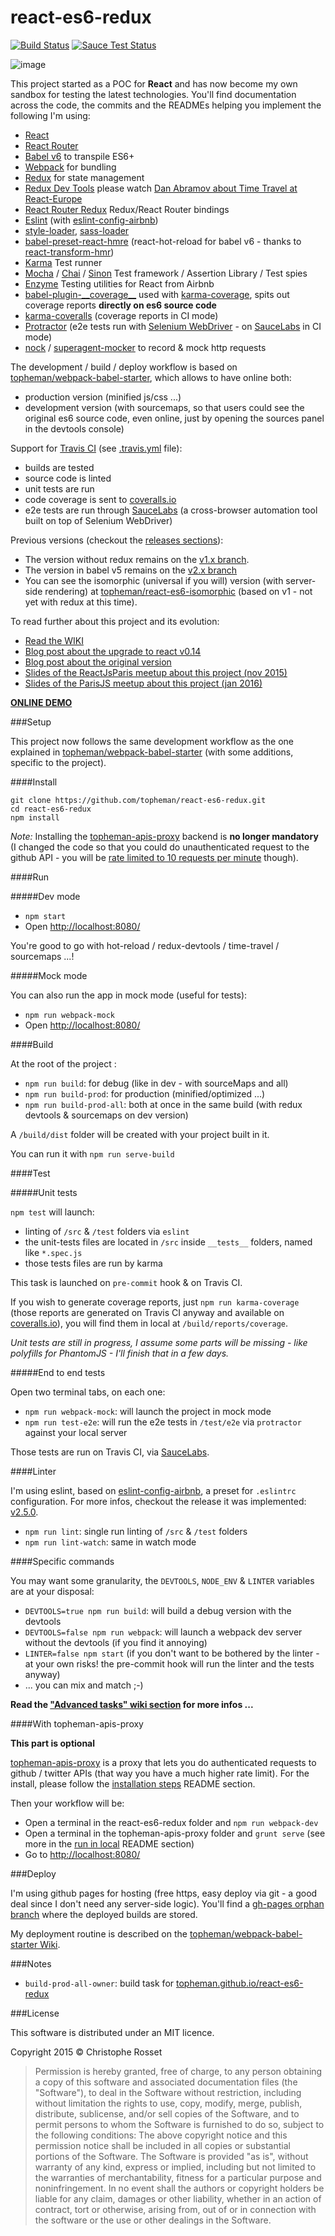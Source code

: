 react-es6-redux
===============

[![Build Status](https://travis-ci.org/topheman/react-es6-redux.svg?branch=master)](https://travis-ci.org/topheman/react-es6-redux)
[![Sauce Test Status](https://saucelabs.com/buildstatus/react-es6-redux)](https://saucelabs.com/u/react-es6-redux)

![image](http://dev.topheman.com/wp-content/uploads/2015/04/logo-reactjs.png)

This project started as a POC for **React** and has now become my own sandbox for testing the latest technologies. You'll find documentation across the code, the commits and the READMEs helping you implement the following I'm using:

* [React](https://github.com/facebook/react)
* [React Router](https://github.com/reactjs/react-router)
* [Babel v6](http://babeljs.io/) to transpile ES6+
* [Webpack](http://webpack.github.io/) for bundling
* [Redux](https://github.com/reactjs/redux) for state management
* [Redux Dev Tools](https://github.com/gaearon/redux-devtools) please watch [Dan Abramov about Time Travel at React-Europe](https://www.youtube.com/watch?v=xsSnOQynTHs)
* [React Router Redux](https://github.com/reactjs/react-router-redux) Redux/React Router bindings
* [Eslint](http://eslint.org/) (with [eslint-config-airbnb](https://github.com/airbnb/javascript/tree/master/packages/eslint-config-airbnb))
* [style-loader](https://github.com/webpack/style-loader), [sass-loader](https://github.com/jtangelder/sass-loader)
* [babel-preset-react-hmre](https://github.com/danmartinez101/babel-preset-react-hmre) (react-hot-reload for babel v6 - thanks to [react-transform-hmr](https://github.com/gaearon/react-transform-hmr))
* [Karma](https://karma-runner.github.io) Test runner
* [Mocha](https://mochajs.org/) / [Chai](http://chaijs.com/) / [Sinon](http://sinonjs.org/) Test framework / Assertion Library / Test spies
* [Enzyme](http://airbnb.io/enzyme/) Testing utilities for React from Airbnb
* [babel-plugin-\_\_coverage\_\_](https://github.com/dtinth/babel-plugin-__coverage__) used with [karma-coverage](https://github.com/karma-runner/karma-coverage), spits out coverage reports **directly on es6 source code**
* [karma-coveralls](https://github.com/caitp/karma-coveralls) (coverage reports in CI mode)
* [Protractor](https://angular.github.io/protractor/) (e2e tests run with [Selenium WebDriver](http://www.seleniumhq.org/) - on [SauceLabs](https://saucelabs.com/u/react-es6-redux) in CI mode)
* [nock](https://github.com/node-nock/nock) / [superagent-mocker](https://github.com/A/superagent-mocker) to record & mock http requests

The development / build / deploy workflow is based on [topheman/webpack-babel-starter](https://github.com/topheman/webpack-babel-starter), which allows to have online both:

* production version (minified js/css ...)
* development version (with sourcemaps, so that users could see the original es6 source code, even online, just by opening the sources panel in the devtools console)

Support for [Travis CI](https://travis-ci.org/topheman/react-es6-redux) (see [.travis.yml](https://github.com/topheman/react-es6-redux/blob/master/.travis.yml) file):

* builds are tested
* source code is linted
* unit tests are run
* code coverage is sent to [coveralls.io](https://coveralls.io/github/topheman/react-es6-redux)
* e2e tests are run through [SauceLabs](https://saucelabs.com/u/react-es6-redux) (a cross-browser automation tool built on top of Selenium WebDriver)

Previous versions (checkout the [releases sections](https://github.com/topheman/react-es6-redux/releases)):

* The version without redux remains on the [v1.x branch](https://github.com/topheman/react-es6-redux/tree/v1.x).
* The version in babel v5 remains on the [v2.x branch](https://github.com/topheman/react-es6-redux/tree/v2.x)
* You can see the isomorphic (universal if you will) version (with server-side rendering) at [topheman/react-es6-isomorphic](https://github.com/topheman/react-es6-isomorphic/) (based on v1 - not yet with redux at this time).

To read further about this project and its evolution:

* [Read the WIKI](https://github.com/topheman/react-es6-redux/wiki)
* [Blog post about the upgrade to react v0.14](http://dev.topheman.com/upgraded-to-react-v0-14/)
* [Blog post about the original version](http://dev.topheman.com/playing-with-es6-and-react/)
* [Slides of the ReactJsParis meetup about this project (nov 2015)](http://slides.com/topheman/react-es6-redux)
* [Slides of the ParisJS meetup about this project (jan 2016)](https://topheman.github.io/talks/react-es6-redux/)

**[ONLINE DEMO](https://topheman.github.io/react-es6-redux/)**

###Setup

This project now follows the same development workflow as the one explained in [topheman/webpack-babel-starter](https://github.com/topheman/webpack-babel-starter) (with some additions, specific to the project).

####Install

```shell
git clone https://github.com/topheman/react-es6-redux.git
cd react-es6-redux
npm install
```

*Note:* Installing the [topheman-apis-proxy](#with-topheman-apis-proxy) backend is **no longer mandatory** (I changed the code so that you could do unauthenticated request to the github API - you will be [rate limited to 10 requests per minute](https://developer.github.com/v3/search/#rate-limit) though).

####Run

#####Dev mode

* `npm start`
* Open [http://localhost:8080/](http://localhost:8080/)

You're good to go with hot-reload / redux-devtools / time-travel / sourcemaps ...!

#####Mock mode

You can also run the app in mock mode (useful for tests):

* `npm run webpack-mock`
* Open [http://localhost:8080/](http://localhost:8080/)


####Build

At the root of the project :

* `npm run build`: for debug (like in dev - with sourceMaps and all)
* `npm run build-prod`: for production (minified/optimized ...)
* `npm run build-prod-all`: both at once in the same build (with redux devtools & sourcemaps on dev version)

A `/build/dist` folder will be created with your project built in it.

You can run it with `npm run serve-build`

####Test

#####Unit tests

`npm test` will launch:

* linting of `/src` & `/test` folders via `eslint`
* the unit-tests files are located in `/src` inside `__tests__` folders, named like `*.spec.js`
* those tests files are run by karma

This task is launched on `pre-commit` hook & on Travis CI.

If you wish to generate coverage reports, just `npm run karma-coverage` (those reports are generated on Travis CI anyway and available on [coveralls.io](https://coveralls.io/github/topheman/react-es6-redux)), you will find them in local at `/build/reports/coverage`.

*Unit tests are still in progress, I assume some parts will be missing - like polyfills for PhantomJS - I'll finish that in a few days.*

#####End to end tests

Open two terminal tabs, on each one:

* `npm run webpack-mock`: will launch the project in mock mode
* `npm run test-e2e`: will run the e2e tests in `/test/e2e` via `protractor` against your local server

Those tests are run on Travis CI, via [SauceLabs](https://saucelabs.com/u/react-es6-redux).

####Linter

I'm using eslint, based on [eslint-config-airbnb](https://github.com/airbnb/javascript/tree/master/packages/eslint-config-airbnb), a preset for `.eslintrc` configuration. For more infos, checkout the release it was implemented: [v2.5.0](https://github.com/topheman/react-es6-redux/releases/tag/v2.5.0).

* `npm run lint`: single run linting of `/src` & `/test` folders
* `npm run lint-watch`: same in watch mode

####Specific commands

You may want some granularity, the `DEVTOOLS`, `NODE_ENV` & `LINTER` variables are at your disposal:

* `DEVTOOLS=true npm run build`: will build a debug version with the devtools
* `DEVTOOLS=false npm run webpack`: will launch a webpack dev server without the devtools (if you find it annoying)
* `LINTER=false npm start` (if you don't want to be bothered by the linter - at your own risks! the pre-commit hook will run the linter and the tests anyway)
* ... you can mix and match ;-)

**Read the ["Advanced tasks" wiki section](https://github.com/topheman/react-es6-redux/wiki/Advanced-tasks) for more infos ...**

####With topheman-apis-proxy

**This part is optional**

[topheman-apis-proxy](https://github.com/topheman/topheman-apis-proxy) is a proxy that lets you do authenticated requests to github / twitter APIs (that way you have a much higher rate limit). For the install, please follow the [installation steps](https://github.com/topheman/topheman-apis-proxy#installation) README section.

Then your workflow will be:

* Open a terminal in the react-es6-redux folder and `npm run webpack-dev`
* Open a terminal in the topheman-apis-proxy folder and `grunt serve` (see more in the [run in local](https://github.com/topheman/topheman-apis-proxy#run-in-local) README section)
* Go to [http://localhost:8080/](http://localhost:8080/)

###Deploy

I'm using github pages for hosting (free https, easy deploy via git - a good deal since I don't need any server-side logic). You'll find a [gh-pages orphan branch](https://github.com/topheman/react-es6-redux/tree/gh-pages) where the deployed builds are stored.

My deployment routine is described on the [topheman/webpack-babel-starter Wiki](https://github.com/topheman/webpack-babel-starter/wiki).

###Notes

* `build-prod-all-owner`: build task for [topheman.github.io/react-es6-redux](https://topheman.github.io/react-es6-redux/)

###License

This software is distributed under an MIT licence.

Copyright 2015 © Christophe Rosset

> Permission is hereby granted, free of charge, to any person obtaining a copy of this software
> and associated documentation files (the "Software"), to deal in the Software without
> restriction, including without limitation the rights to use, copy, modify, merge, publish,
> distribute, sublicense, and/or sell copies of the Software, and to permit persons to whom the
> Software is furnished to do so, subject to the following conditions:
> The above copyright notice and this permission notice shall be included in all copies or
> substantial portions of the Software.
> The Software is provided "as is", without warranty of any kind, express or implied, including
> but not limited to the warranties of merchantability, fitness for a particular purpose and
> noninfringement. In no event shall the authors or copyright holders be liable for any claim,
> damages or other liability, whether in an action of contract, tort or otherwise, arising from,
> out of or in connection with the software or the use or other dealings in the Software.
